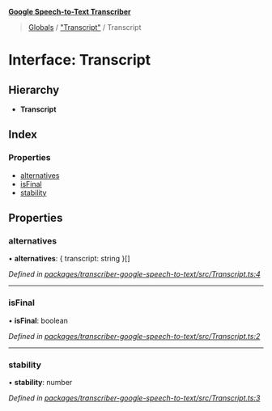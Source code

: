 **[Google Speech-to-Text Transcriber](../README.md)**

> [Globals](../README.md) / ["Transcript"](../modules/_transcript_.md) / Transcript

# Interface: Transcript

## Hierarchy

* **Transcript**

## Index

### Properties

* [alternatives](_transcript_.transcript.md#alternatives)
* [isFinal](_transcript_.transcript.md#isfinal)
* [stability](_transcript_.transcript.md#stability)

## Properties

### alternatives

•  **alternatives**: { transcript: string  }[]

*Defined in [packages/transcriber-google-speech-to-text/src/Transcript.ts:4](https://github.com/SketchingDev/ivr-tester/blob/cbdfab7/packages/transcriber-google-speech-to-text/src/Transcript.ts#L4)*

___

### isFinal

•  **isFinal**: boolean

*Defined in [packages/transcriber-google-speech-to-text/src/Transcript.ts:2](https://github.com/SketchingDev/ivr-tester/blob/cbdfab7/packages/transcriber-google-speech-to-text/src/Transcript.ts#L2)*

___

### stability

•  **stability**: number

*Defined in [packages/transcriber-google-speech-to-text/src/Transcript.ts:3](https://github.com/SketchingDev/ivr-tester/blob/cbdfab7/packages/transcriber-google-speech-to-text/src/Transcript.ts#L3)*

